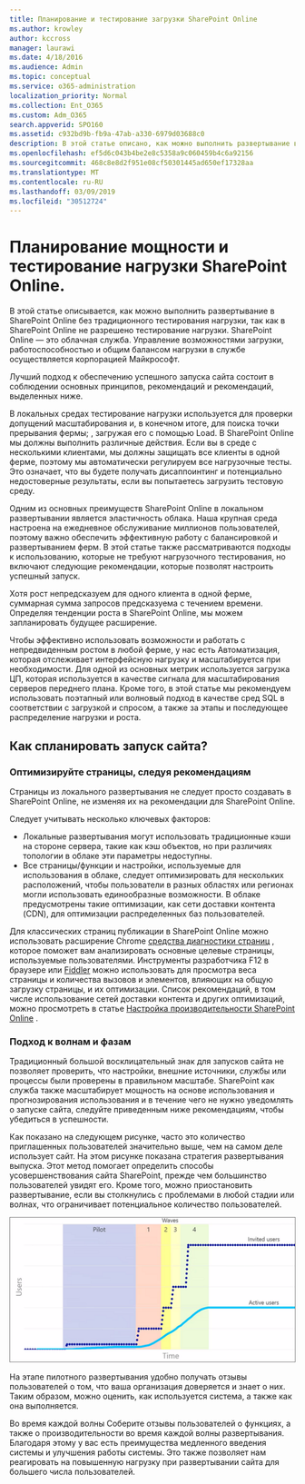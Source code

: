 ```yaml
---
title: Планирование и тестирование загрузки SharePoint Online
ms.author: krowley
author: kccross
manager: laurawi
ms.date: 4/18/2016
ms.audience: Admin
ms.topic: conceptual
ms.service: o365-administration
localization_priority: Normal
ms.collection: Ent_O365
ms.custom: Adm_O365
search.appverid: SPO160
ms.assetid: c932bd9b-fb9a-47ab-a330-6979d03688c0
description: В этой статье описано, как можно выполнить развертывание в SharePoint Online без проведения традиционных нагрузочного тестирования, так как оно не разрешено.
ms.openlocfilehash: ef5d6c043b4be2e8c5358a9c060459b4c6a92156
ms.sourcegitcommit: 468c8e8d2f951e08cf50301445ad650ef17328aa
ms.translationtype: MT
ms.contentlocale: ru-RU
ms.lasthandoff: 03/09/2019
ms.locfileid: "30512724"
---
```

# <a name="capacity-planning-and-load-testing-sharepoint-online"></a>Планирование мощности и тестирование нагрузки SharePoint Online.

В этой статье описывается, как можно выполнить развертывание в SharePoint Online без традиционного тестирования нагрузки, так как в SharePoint Online не разрешено тестирование нагрузки. SharePoint Online — это облачная служба. Управление возможностями загрузки, работоспособностью и общим балансом нагрузки в службе осуществляется корпорацией Майкрософт.
  
Лучший подход к обеспечению успешного запуска сайта состоит в соблюдении основных принципов, рекомендаций и рекомендаций, выделенных ниже.
  
В локальных средах тестирование нагрузки используется для проверки допущений масштабирования и, в конечном итоге, для поиска точки прерывания фермы; , загружая его с помощью Load. В SharePoint Online мы должны выполнить различные действия. Если вы в среде с несколькими клиентами, мы должны защищать все клиенты в одной ферме, поэтому мы автоматически регулируем все нагрузочные тесты. Это означает, что вы будете получать дисаппоинтинг и потенциально недостоверные результаты, если вы попытаетесь загрузить тестовую среду.
  
Одним из основных преимуществ SharePoint Online в локальном развертывании является эластичность облака. Наша крупная среда настроена на ежедневное обслуживание миллионов пользователей, поэтому важно обеспечить эффективную работу с балансировкой и развертыванием ферм. В этой статье также рассматриваются подходы к использованию, которые не требуют нагрузочного тестирования, но включают следующие рекомендации, которые позволят настроить успешный запуск. 
  
Хотя рост непредсказуем для одного клиента в одной ферме, суммарная сумма запросов предсказуема с течением времени. Определяя тенденции роста в SharePoint Online, мы можем запланировать будущее расширение.
  
Чтобы эффективно использовать возможности и работать с непредвиденным ростом в любой ферме, у нас есть Автоматизация, которая отслеживает интерфейсную нагрузку и масштабируется при необходимости. Для одной из основных метрик используется загрузка ЦП, которая используется в качестве сигнала для масштабирования серверов переднего плана. Кроме того, в этой статье мы рекомендуем использовать поэтапный или волновый подход в качестве сред SQL в соответствии с загрузкой и спросом, а также за этапы и последующее распределение нагрузки и роста. 
  
## <a name="how-do-i-plan-for-a-site-launch"></a>Как спланировать запуск сайта?

### <a name="optimize-pages-by-following-recommended-guidelines"></a>Оптимизируйте страницы, следуя рекомендациям
Страницы из локального развертывания не следует просто создавать в SharePoint Online, не изменяя их на рекомендации для SharePoint Online.

Следует учитывать несколько ключевых факторов:
- Локальные развертывания могут использовать традиционные кэши на стороне сервера, такие как кэш объектов, но при различиях топологии в облаке эти параметры недоступны.
- Все страницы/функции и настройки, используемые для использования в облаке, следует оптимизировать для нескольких расположений, чтобы пользователи в разных областях или регионах могли использовать единообразные возможности. В облаке предусмотрены такие оптимизации, как сети доставки контента (CDN), для оптимизации распределенных баз пользователей.

Для классических страниц публикации в SharePoint Online можно использовать расширение Chrome [средства диагностики страниц](https://aka.ms/perftool) , которое поможет вам анализировать основные целевые страницы, используемые пользователями.
Инструменты разработчика F12 в браузере или [Fiddler](https://www.telerik.com/download/fiddler) можно использовать для просмотра веса страницы и количества вызовов и элементов, влияющих на общую загрузку страницы, и их оптимизации. Список рекомендаций, в том числе использование сетей доставки контента и других оптимизаций, можно просмотреть в статье [Настройка производительности SharePoint Online](https://aka.ms/spoperformance) .

### <a name="wave--phase-approach"></a>Подход к волнам и фазам
Традиционный большой восклицательный знак для запусков сайта не позволяет проверить, что настройки, внешние источники, службы или процессы были проверены в правильном масштабе. SharePoint как служба также масштабирует мощность на основе использования и прогнозирования использования и в течение чего не нужно уведомлять о запуске сайта, следуйте приведенным ниже рекомендациям, чтобы убедиться в успешности.
  
Как показано на следующем рисунке, часто это количество приглашенных пользователей значительно выше, чем на самом деле использует сайт. На этом рисунке показана стратегия развертывания выпуска. Этот метод помогает определить способы усовершенствования сайта SharePoint, прежде чем большинство пользователей увидят его. Кроме того, можно приостановить развертывание, если вы столкнулись с проблемами в любой стадии или волнах, что ограничивает потенциальное количество пользователей.
  
![Диаграмма, показывающая приглашенных и активных пользователей](media/0bc14a20-9420-4986-b9b9-fbcd2c6e0fb9.png)
  
На этапе пилотного развертывания удобно получать отзывы пользователей о том, что ваша организация доверяется и знает о них. Таким образом, можно оценить, как используется система, а также как она выполняется.
  
Во время каждой волны Соберите отзывы пользователей о функциях, а также о производительности во время каждой волны развертывания. Благодаря этому у вас есть преимущества медленного введения системы и улучшения работы системы. Это также позволяет нам реагировать на повышенную нагрузку при развертывании сайта для большего числа пользователей.
